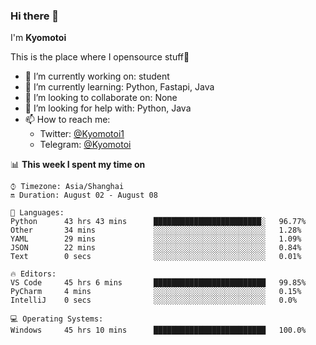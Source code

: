 ### Hi there 👋

I'm **Kyomotoi**

This is the place where I opensource stuff🤺

- 🔭 I’m currently working on: student
- 🌱 I’m currently learning: Python, Fastapi, Java
- 👯 I’m looking to collaborate on: None
- 🤔 I’m looking for help with: Python, Java
- 📫 How to reach me: 
    - Twitter: [@Kyomotoi1](https://twitter.com/Kyomotoi1) 
    - Telegram: [@Kyomotoi](https://t.me/Kyomotoi)

📊 **This week I spent my time on**
<!--START_SECTION:waka-->
```text
⌚︎ Timezone: Asia/Shanghai
🔛 Duration: August 02 - August 08

💬 Languages: 
Python      43 hrs 43 mins      ████████████████████████░   96.77% 
Other       34 mins             ░░░░░░░░░░░░░░░░░░░░░░░░░   1.28% 
YAML        29 mins             ░░░░░░░░░░░░░░░░░░░░░░░░░   1.09% 
JSON        22 mins             ░░░░░░░░░░░░░░░░░░░░░░░░░   0.84% 
Text        0 secs              ░░░░░░░░░░░░░░░░░░░░░░░░░   0.01%

🔥 Editors: 
VS Code     45 hrs 6 mins       █████████████████████████   99.85% 
PyCharm     4 mins              ░░░░░░░░░░░░░░░░░░░░░░░░░   0.15% 
IntelliJ    0 secs              ░░░░░░░░░░░░░░░░░░░░░░░░░   0.0%

💻 Operating Systems: 
Windows     45 hrs 10 mins      █████████████████████████   100.0%
```
<!--END_SECTION:waka-->

